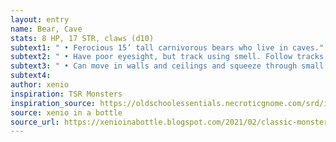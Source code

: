 ```yaml
---
layout: entry 
name: Bear, Cave
stats: 8 HP, 17 STR, claws (d10)
subtext1: " • Ferocious 15’ tall carnivorous bears who live in caves."
subtext2: " • Have poor eyesight, but track using smell. Follow tracks of blood."
subtext3: " • Can move in walls and ceilings and squeeze through small holes."
subtext4: 
author: xenio
inspiration: TSR Monsters
inspiration_source: https://oldschoolessentials.necroticgnome.com/srd/index.php/Monster_Descriptions
source: xenio in a bottle
source_url: https://xenioinabottle.blogspot.com/2021/02/classic-monsters-for-cairnito-part-1.html
---
```

